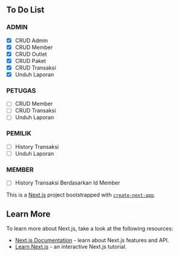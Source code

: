 ## To Do List

### ADMIN

- [x] CRUD Admin
- [x] CRUD Member
- [X] CRUD Outlet
- [x] CRUD Paket
- [x] CRUD Transaksi
- [x] Unduh Laporan

### PETUGAS

- [ ] CRUD Member
- [ ] CRUD Transaksi
- [ ] Unduh Laporan

### PEMILIK

- [ ] History Transaksi
- [ ] Unduh Laporan

### MEMBER

- [ ] History Transaksi Berdasarkan Id Member

This is a [Next.js](https://nextjs.org/) project bootstrapped with [`create-next-app`](https://github.com/vercel/next.js/tree/canary/packages/create-next-app).

## Learn More

To learn more about Next.js, take a look at the following resources:

- [Next.js Documentation](https://nextjs.org/docs) - learn about Next.js features and API.
- [Learn Next.js](https://nextjs.org/learn) - an interactive Next.js tutorial.
